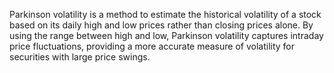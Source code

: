 Parkinson volatility is a method to estimate the historical volatility of a stock based on its daily high and low prices rather than closing prices alone.
By using the range between high and low, Parkinson volatility captures intraday price fluctuations, providing a more accurate measure of volatility for securities with large price swings.
